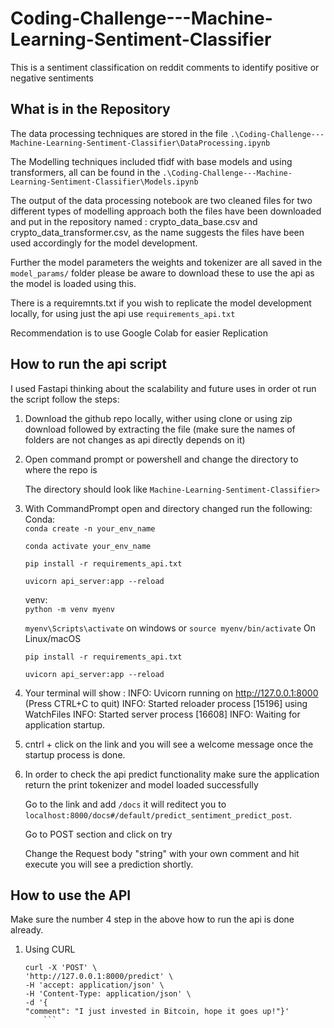 # Coding-Challenge---Machine-Learning-Sentiment-Classifier
This is a sentiment classification on reddit comments to identify positive or negative sentiments

## What is in the Repository
The data processing techniques are stored in the file `.\Coding-Challenge---Machine-Learning-Sentiment-Classifier\DataProcessing.ipynb`

The Modelling techniques included tfidf with base models and using transformers, all can be found in the 
`.\Coding-Challenge---Machine-Learning-Sentiment-Classifier\Models.ipynb`

The output of the data processing notebook are two cleaned files for two different types of modelling approach both the files have been downloaded and put in the repository named : crypto_data_base.csv and crypto_data_transformer.csv, as the name suggests the files have been used accordingly for the model development.

Further the model parameters the weights and tokenizer are all saved in the `model_params/` folder please be aware to download these to use the api as the model is loaded using this.

There is a requiremnts.txt if you wish to replicate the model development locally, for using just the api use `requirements_api.txt`

Recommendation is to use Google Colab for easier Replication

## How to run the api script
I used Fastapi thinking about the scalability and future uses in order ot run the script follow the steps:

1. Download the github repo locally, wither using clone or using zip download followed by extracting the file (make sure the names of folders are not changes as api directly depends on it)

2. Open command prompt or powershell and change the directory to where the repo is 

    The directory should look like `Machine-Learning-Sentiment-Classifier>` 

3. With CommandPrompt open and directory changed run the following:
    Conda:  
    `conda create -n your_env_name`
            
    `conda activate your_env_name`
            
    `pip install -r requirements_api.txt`
    
    `uvicorn api_server:app --reload`

    venv:   
    `python -m venv myenv`
    
    `myenv\Scripts\activate`      on windows
    or
    `source myenv/bin/activate`   On Linux/macOS
            
    `pip install -r requirements_api.txt`
            
    `uvicorn api_server:app --reload`

4. Your terminal will show :
    INFO:     Uvicorn running on http://127.0.0.1:8000 (Press CTRL+C to quit)
    INFO:     Started reloader process [15196] using WatchFiles
    INFO:     Started server process [16608]
    INFO:     Waiting for application startup.

5. cntrl + click on the link and you will see a welcome message once the startup process is done.

6. In order to check the api predict functionality make sure the application return the print tokenizer and model loaded successfully

    Go to the link and add `/docs` it will reditect you to `localhost:8000/docs#/default/predict_sentiment_predict_post`.

    Go to POST section and click on try

    Change the Request body "string" with your own comment and hit execute you will see a prediction shortly.

## How to use the API 
Make sure the number 4 step in the above how to run the api is done already.

1. Using CURL
   
    ```
    curl -X 'POST' \
    'http://127.0.0.1:8000/predict' \
    -H 'accept: application/json' \
    -H 'Content-Type: application/json' \
    -d '{
    "comment": "I just invested in Bitcoin, hope it goes up!"}'
        ```
